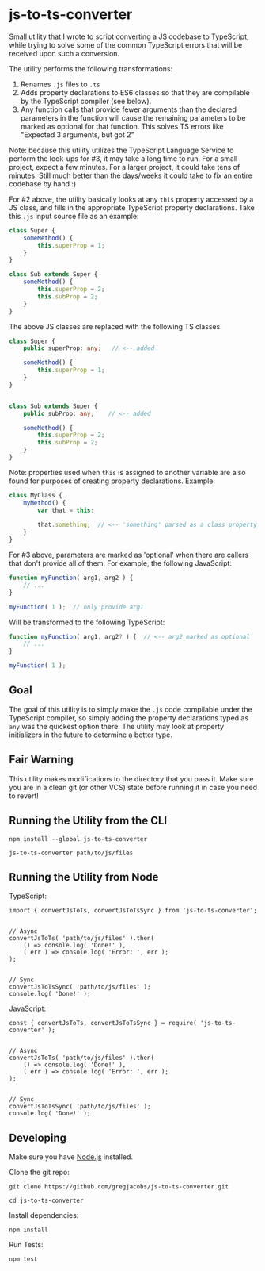 # js-to-ts-converter

Small utility that I wrote to script converting a JS codebase to TypeScript,
while trying to solve some of the common TypeScript errors that will be received
upon such a conversion.

The utility performs the following transformations:

1. Renames `.js` files to `.ts`
2. Adds property declarations to ES6 classes so that they are compilable by the
   TypeScript compiler (see below).
3. Any function calls that provide fewer arguments than the declared parameters
   in the function will cause the remaining parameters to be marked as optional
   for that function. This solves TS errors like "Expected 3 arguments, but 
   got 2"
   
Note: because this utility utilizes the TypeScript Language Service to perform
the look-ups for #3, it may take a long time to run. For a small project, expect
a few minutes. For a larger project, it could take tens of minutes. Still much 
better than the days/weeks it could take to fix an entire codebase by hand :)
 

For #2 above, the utility basically looks at any `this` property accessed by a 
JS class, and fills in the appropriate TypeScript property declarations. Take 
this `.js` input source file as an example:

```js
class Super {
	someMethod() {
		this.superProp = 1;
	}
}

class Sub extends Super {
	someMethod() {
		this.superProp = 2;
		this.subProp = 2;
	}
}
```


The above JS classes are replaced with the following TS classes:

```ts
class Super {
    public superProp: any;   // <-- added

    someMethod() {
        this.superProp = 1;
    }
}


class Sub extends Super {
    public subProp: any;    // <-- added

    someMethod() {
        this.superProp = 2;
        this.subProp = 2;
    }
}
```

Note: properties used when `this` is assigned to another variable are also 
found for purposes of creating property declarations. Example:

```js
class MyClass {
    myMethod() {
        var that = this;
        
        that.something;  // <-- 'something' parsed as a class property
    }
}
```

For #3 above, parameters are marked as 'optional' when there are callers that
don't provide all of them. For example, the following JavaScript:

```js
function myFunction( arg1, arg2 ) {
	// ...
}

myFunction( 1 );  // only provide arg1
```

Will be transformed to the following TypeScript:

```ts
function myFunction( arg1, arg2? ) {  // <-- arg2 marked as optional
	// ...
}

myFunction( 1 );
```

## Goal

The goal of this utility is to simply make the `.js` code compilable under the
TypeScript compiler, so simply adding the property declarations typed as `any` 
was the quickest option there. The utility may look at property initializers in 
the future to determine a better type.


## Fair Warning

This utility makes modifications to the directory that you pass it. Make sure
you are in a clean git (or other VCS) state before running it in case you need
to revert!


## Running the Utility from the CLI

```
npm install --global js-to-ts-converter

js-to-ts-converter path/to/js/files
```

## Running the Utility from Node

TypeScript: 

```
import { convertJsToTs, convertJsToTsSync } from 'js-to-ts-converter';


// Async
convertJsToTs( 'path/to/js/files' ).then( 
    () => console.log( 'Done!' ),
    ( err ) => console.log( 'Error: ', err );
); 


// Sync
convertJsToTsSync( 'path/to/js/files' );
console.log( 'Done!' );
```

JavaScript:

```
const { convertJsToTs, convertJsToTsSync } = require( 'js-to-ts-converter' );


// Async
convertJsToTs( 'path/to/js/files' ).then( 
    () => console.log( 'Done!' ),
    ( err ) => console.log( 'Error: ', err );
); 


// Sync
convertJsToTsSync( 'path/to/js/files' );
console.log( 'Done!' );
```

## Developing

Make sure you have [Node.js](https://nodejs.org) installed. 

Clone the git repo: 

```
git clone https://github.com/gregjacobs/js-to-ts-converter.git

cd js-to-ts-converter
```

Install dependencies:

```
npm install
```

Run Tests:

```
npm test
```
